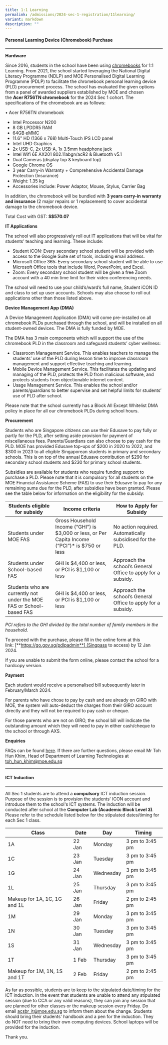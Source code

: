 ```yaml
---
title: 1:1 Learning
permalink: /admissions/2024-sec-1-registration/11learning/
variant: markdown
description: ""
---
```

#### **Personal Learning Device (Chromebook) Purchase** #####
----------------------------------------------------

**Hardware**

Since 2016, students in the school have been using [chromebooks](https://www.google.com/chromebook/) for 1:1 Learning. From 2021, the school started leveraging the National Digital Literacy Programme (NDLP) and MOE Personalised Digital Learning Programme (PDLP) to facilitate the chromebook personal learning device (PLD) procurement process. The school has evaluated the given options from a panel of awarded suppliers established by MOE and chosen the **Acer R756TN chromebook** for the 2024 Sec 1 cohort. The specifications of the chromebook are as follows:


•	Acer R756TN chromebook
* Intel Processor N200 
* 8 GB LPDDR5 RAM
* 64GB eMMC
* 11.6" HD (1366 x 768) Multi-Touch IPS LCD panel		
* Intel UHD Graphics
* 2x USB-C, 2x USB-A, 1x 3.5mm headphone jack		
* Intel Wifi 6E AX201 802.11abgn/acR2 & Bluetooth v5.1		
* Dual Cameras (display top & keyboard top)
* Google Chrome OS
* 3 year Carry-in Warranty + Comprehensive Accidental Damage Protection (Insurance)
* Weight: 1.35 kg
* Accessories include: Power Adaptor, Mouse, Stylus, Carrier Bag
    

In addition, the chromebook will be bundled with **3 years carry-in warranty and insurance** (2 major repairs or 1 replacement) to cover accidental damage to the chromebook device.

Total Cost with GST: **S$570.07**

**IT Applications**

The school will also progressively roll out IT applications that will be vital for students’ teaching and learning. These include: 
* Student iCON: Every secondary school student will be provided with access to the Google Suite set of tools, including email address.
*	Microsoft Office 365: Every secondary school student will be able to use Microsoft Office tools that include Word, PowerPoint, and Excel. 
*	Zoom: Every secondary school student will be given a free Zoom account with a 40 min time limit for their video conferencing needs.  

The school will need to use your child’s/ward’s full name, Student iCON ID and class to set up user accounts. Schools may also choose to roll out applications other than those listed above.

**Device Management App (DMA)**

A Device Management Application (DMA) will come pre-installed on all chromebook PLDs purchased through the school, and will be installed on all student-owned devices. The DMA is fully funded by MOE.

The DMA has 3 main components which will support the use of the chromebook PLD in the classroom and safeguard students’ cyber wellness:
*  Classroom Management Service. This enables teachers to manage the students’ use of the PLD during lesson time to improve classroom management and support effective teaching and learning.
*  Mobile Device Management Service. This facilitates the updating and managing of the PLD, protects the PLD from malicious software, and protects students from objectionable internet content.
*  Usage Management Service. This enables the school and/or parents/guardians to better supervise and set helpful limits for students’ use of PLD after school.

Please note that the school currently has a Block All Except Whitelist DMA policy in place for all our chromebook PLDs during school hours.

**Procurement**

Students who are Singapore citizens can use their Edusave to pay fully or partly for the PLD, after setting aside provision for payment of miscellaneous fees. Parents/Guardians can also choose to pay cash for the PLD. MOE has provided Edusave top-ups of $200 in 2020 to 2022, and $300 in 2023 to all eligible Singaporean students in primary and secondary schools. This is on top of the annual Edusave contribution of $290 for secondary school students and $230 for primary school students.

Subsidies are available for students who require funding support to purchase a PLD. Please note that it is compulsory for all students on the MOE Financial Assistance Scheme (FAS) to use their Edusave to pay for any remaining sums due for the PLD, after subsidies have been granted. Please see the table below for information on the eligibility for the subsidy:



| Students eligible for subsidy | Income criteria | How to Apply for Subsidy |
| -------- | -------- | -------- |
| Students under MOE FAS | Gross Household Income (“GHI”) is $3,000 or less, or Per Capita Income (“PCI”)* is $750 or less | No action required. Automatically subsidised for the PLD.    |
| Students under School-based FAS | GHI is $4,400 or less, or PCI is $1,100 or less | Approach the school’s General Office to apply for a subsidy. |
 | Students who are currently not under the MOE FAS or School-based FAS | GHI is $4,400 or less, or PCI is $1,100 or less | Approach the school’s General Office to apply for a subsidy. |

*PCI refers to the GHI divided by the total number of family members in the household.*




To proceed with the purchase, please fill in the online form at this link: [**https://go.gov.sg/pdlpadmin**] (Singpass to access) by 12 Jan 2024.

If you are unable to submit the form online, please contact the school for a hardcopy version.


**Payment**

Each student would receive a personalised bill subsequently later in February/March 2024.

For parents who have chose to pay by cash and are already on GIRO with MOE, the system will auto-deduct the charges from their GIRO account directly and they will not be required to pay cash or cheque.

For those parents who are not on GIRO, the school bill will indicate the outstanding amount which they will need to pay in either cash/cheque to the school or through AXS.

**Enquiries**

FAQs can be found [here](https://go.gov.sg/acsbr-chromebook-faq). If there are further questions, please email Mr Toh Hun Khim, Head of Department of Learning Technologies at [toh_hun_khim@moe.edu.sg](mailto:toh_hun_khim@moe.edu.sg)

--------------------------------------------------------------------------------------------------------------------------------------

#### **ICT Induction** ####

--------------------------------------------------------------------------------------------------------------------------------------

All Sec 1 students are to attend a **compulsory** ICT induction session. Purpose of the session is to provision the students' ICON account and introduce them to the school's ICT systems. The induction will be conducted after school at the **Computer Lab (Academic Block Level 3)**. Please refer to the schedule listed below for the stipulated dates/timing for each Sec 1 class.


| Class | Date | Day | Timing |
| -------- | -------- | -------- | -------- |
| 1A     | 22 Jan     | Monday     | 3 pm to 3:45 pm |
| 1C     | 23 Jan     | Tuesday     | 3 pm to 3:45 pm |
| 1G     | 24 Jan     | Wednesday     | 3 pm to 3:45 pm |
| 1L     | 25 Jan     | Thursday     | 3 pm to 3:45 pm |
| Makeup for 1A, 1C, 1G and 1L     | 26 Jan     | Friday     | 2 pm to 2:45 pm |
| 1M     | 29 Jan     | Monday     | 3 pm to 3:45 pm |
| 1N     | 30 Jan     | Tuesday     | 3 pm to 3:45 pm |
| 1S     | 31 Jan     | Wednesday    | 3 pm to 3:45 pm |
| 1T     | 1 Feb     | Thursday     | 3 pm to 3:45 pm |
| Makeup for 1M, 1N, 1S and 1T     | 2 Feb     | Friday     | 2 pm to 2:45 pm |

As far as possible, students are to keep to the stipulated date/timing for the ICT induction. In the event that students are unable to attend any stipulated session (due to CCA or any valid reasons), they can join any session that are planned for other classes or the makeup session every Friday. Do email [acsbr_it@moe.edu.sg](mailto:acsbr_it@moe.edu.sg) to inform them about the change. Students should bring their students' handbook and a pen for the induction. They do NOT need to bring their own computing devices. School laptops will be provided for the induction. 

Thank you.